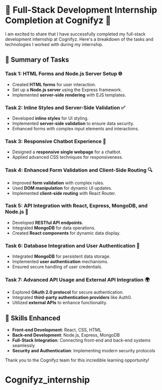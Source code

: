 # 🌟 Full-Stack Development Internship Completion at Cognifyz 🌟

I am excited to share that I have successfully completed my full-stack development internship at Cognifyz. Here's a breakdown of the tasks and technologies I worked with during my internship.

## 📑 Summary of Tasks

### Task 1: HTML Forms and Node.js Server Setup 🌐
- Created **HTML forms** for user interaction.
- Set up a **Node.js server** using the Express framework.
- Implemented **server-side rendering** with EJS templates.

### Task 2: Inline Styles and Server-Side Validation ✅
- Developed **inline styles** for UI styling.
- Implemented **server-side validation** to ensure data security.
- Enhanced forms with complex input elements and interactions.

### Task 3: Responsive Chatbot Experience 💬
- Designed a **responsive single webpage** for a chatbot.
- Applied advanced CSS techniques for responsiveness.

### Task 4: Enhanced Form Validation and Client-Side Routing 🔍
- Improved **form validation** with complex rules.
- Used **DOM manipulation** for dynamic UI updates.
- Implemented **client-side routing** with React Router.

### Task 5: API Integration with React, Express, MongoDB, and Node.js 🔄
- Developed **RESTful API endpoints**.
- Integrated **MongoDB** for data operations.
- Created **React components** for dynamic data display.

### Task 6: Database Integration and User Authentication 🔐
- Integrated **MongoDB** for persistent data storage.
- Implemented **user authentication** mechanisms.
- Ensured secure handling of user credentials.

### Task 7: Advanced API Usage and External API Integration 🌍
- Explored **OAuth 2.0 protocol** for secure authentication.
- Integrated **third-party authentication providers** like Auth0.
- Utilized **external APIs** to enhance functionality.

<!-- <span style="color: green;">Congratulations on completing the internship!</span> -->

## 🚀 Skills Enhanced
- **Front-end Development**: React, CSS, HTML
- **Back-end Development**: Node.js, Express, MongoDB
- **Full-Stack Integration**: Connecting front-end and back-end systems seamlessly
- **Security and Authentication**: Implementing modern security protocols





Thank you to the Cognifyz team for this incredible learning opportunity!

# Cognifyz_internship
